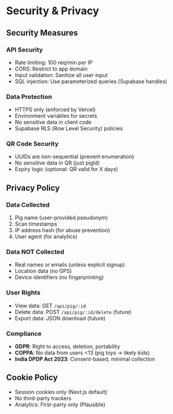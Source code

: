 # Security & Privacy

## Security Measures

### API Security
- Rate limiting: 100 req/min per IP
- CORS: Restrict to app domain
- Input validation: Sanitize all user input
- SQL injection: Use parameterized queries (Supabase handles)

### Data Protection
- HTTPS only (enforced by Vercel)
- Environment variables for secrets
- No sensitive data in client code
- Supabase RLS (Row Level Security) policies

### QR Code Security
- UUIDs are non-sequential (prevent enumeration)
- No sensitive data in QR (just pigId)
- Expiry logic (optional: QR valid for X days)

## Privacy Policy

### Data Collected
1. Pig name (user-provided pseudonym)
2. Scan timestamps
3. IP address hash (for abuse prevention)
4. User agent (for analytics)

### Data NOT Collected
- Real names or emails (unless explicit signup)
- Location data (no GPS)
- Device identifiers (no fingerprinting)

### User Rights
- View data: GET `/api/pig/:id`
- Delete data: POST `/api/pig/:id/delete` (future)
- Export data: JSON download (future)

### Compliance
- **GDPR**: Right to access, deletion, portability
- **COPPA**: No data from users <13 (pig toys → likely kids)
- **India DPDP Act 2023**: Consent-based, minimal collection

## Cookie Policy
- Session cookies only (Next.js default)
- No third-party trackers
- Analytics: First-party only (Plausible)
